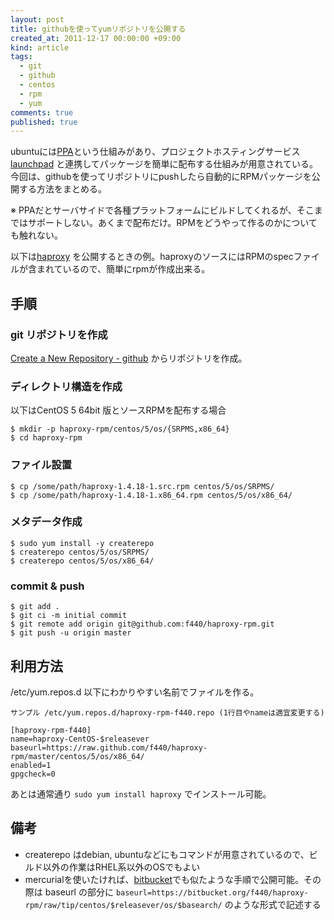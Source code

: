 ```yaml
---
layout: post
title: githubを使ってyumリポジトリを公開する
created_at: 2011-12-17 00:00:00 +09:00
kind: article
tags:
  - git
  - github
  - centos
  - rpm
  - yum
comments: true
published: true
---
```

ubuntuには[PPA](https://launchpad.net/ubuntu/+ppas)という仕組みがあり、プロジェクトホスティングサービス[launchpad](https://launchpad.net/) と連携してパッケージを簡単に配布する仕組みが用意されている。今回は、githubを使ってリポジトリにpushしたら自動的にRPMパッケージを公開する方法をまとめる。

<!-- more -->

※
PPAだとサーバサイドで各種プラットフォームにビルドしてくれるが、そこまではサポートしない。あくまで配布だけ。RPMをどうやって作るのかについても触れない。

以下は[haproxy](http://haproxy.1wt.eu/)
を公開するときの例。haproxyのソースにはRPMのspecファイルが含まれているので、簡単にrpmが作成出来る。

## 手順

### git リポジトリを作成

[Create a New Repository - github](https://github.com/repositories/new)
からリポジトリを作成。

### ディレクトリ構造を作成

以下はCentOS 5 64bit 版とソースRPMを配布する場合

    
    $ mkdir -p haproxy-rpm/centos/5/os/{SRPMS,x86_64}
    $ cd haproxy-rpm
    

### ファイル設置

    
    $ cp /some/path/haproxy-1.4.18-1.src.rpm centos/5/os/SRPMS/
    $ cp /some/path/haproxy-1.4.18-1.x86_64.rpm centos/5/os/x86_64/
    

### メタデータ作成

    
    $ sudo yum install -y createrepo
    $ createrepo centos/5/os/SRPMS/
    $ createrepo centos/5/os/x86_64/
    

### commit & push

    
    $ git add .
    $ git ci -m initial commit  
    $ git remote add origin git@github.com:f440/haproxy-rpm.git
    $ git push -u origin master
    

## 利用方法

/etc/yum.repos.d 以下にわかりやすい名前でファイルを作る。

    
    サンプル /etc/yum.repos.d/haproxy-rpm-f440.repo (1行目やnameは適宜変更する)
    
    [haproxy-rpm-f440]
    name=haproxy-CentOS-$releasever
    baseurl=https://raw.github.com/f440/haproxy-rpm/master/centos/5/os/x86_64/
    enabled=1
    gpgcheck=0
    

あとは通常通り `sudo yum install haproxy` でインストール可能。

## 備考

  * createrepo はdebian, ubuntuなどにもコマンドが用意されているので、ビルド以外の作業はRHEL系以外のOSでもよい
  * mercurialを使いたければ、[bitbucket](https://bitbucket.org)でも似たような手順で公開可能。その際は baseurl の部分に `baseurl=https://bitbucket.org/f440/haproxy-rpm/raw/tip/centos/$releasever/os/$basearch/` のような形式で記述する

